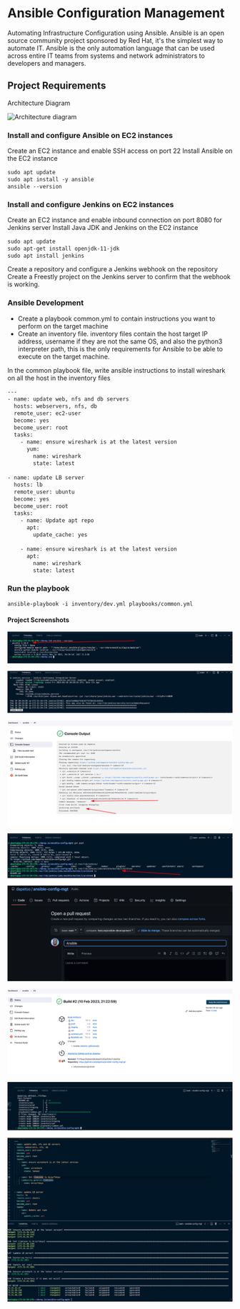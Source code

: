 
# Ansible Configuration Management

Automating Infrastructure Configuration using Ansible. Ansible is an open source community project sponsored by Red Hat, it's the simplest way to automate IT. Ansible is the only automation language that can be used across entire IT teams from systems and network administrators to developers and managers.

## Project Requirements

Architecture Diagram

![Architecture diagram](https://darey.io/wp-content/uploads/2021/07/bastion.png)


### Install and configure Ansible on EC2 instances
Create an EC2 instance and enable SSH access on port 22
Install Ansible on the EC2 instance

```
sudo apt update
sudo apt install -y ansible
ansible --version
```

### Install and configure Jenkins on EC2 instances
Create an EC2 instance and enable inbound connection on port 8080 for Jenkins server
Install Java JDK and Jenkins on the EC2 instance

```
sudo apt update 
sudo apt-get install openjdk-11-jdk
sudo apt install jenkins 
```

Create a repository and configure a Jenkins webhook on the repository
Create a Freestly project on the Jenkins server to confirm that the webhook is working.

### Ansible Development
- Create a playbook common.yml to contain instructions you want to perform on the target machine
- Create an inventory file. inventory files contain the host target IP address, username if they are not the same OS, and also the python3 interpreter path, this is the only requirements for Ansible to be able to execute on the target machine.

In the common playbook file, write ansible instructions to install wireshark on all the host in the inventory files

```
---
- name: update web, nfs and db servers
  hosts: webservers, nfs, db
  remote_user: ec2-user
  become: yes
  become_user: root
  tasks:
    - name: ensure wireshark is at the latest version
      yum:
        name: wireshark
        state: latest

- name: update LB server
  hosts: lb
  remote_user: ubuntu
  become: yes
  become_user: root
  tasks:
    - name: Update apt repo
      apt: 
        update_cache: yes

    - name: ensure wireshark is at the latest version
      apt:
        name: wireshark
        state: latest
```

### Run the playbook

```
ansible-playbook -i inventory/dev.yml playbooks/common.yml
```


#### Project Screenshots

![Screenshots](images/01.png)

![Screenshots](images/02.png)

![Screenshots](images/03.png)

![Screenshots](images/04.png)

![Screenshots](images/05.png)

![Screenshots](images/06.png)

![Screenshots](images/07.png)

![Screenshots](images/08.png)





